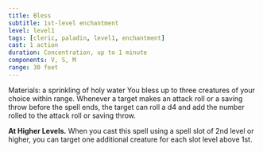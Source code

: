```yaml
---
title: Bless
subtitle: 1st-level enchantment
level: level1
tags: [cleric, paladin, level1, enchantment]
cast: 1 action
duration: Concentration, up to 1 minute
components: V, S, M
range: 30 feet
---
```

Materials: a sprinkling of holy water
You bless up to three creatures of your choice within range. Whenever a target makes an attack roll or a saving throw before the spell ends, the target can roll a d4 and add the number rolled to the attack roll or saving throw.

**At Higher Levels.** When you cast this spell using a spell slot of 2nd level or higher, you can target one additional creature for each slot level above 1st.
